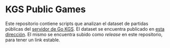 # KGS Public Games

Este repositorio contiene scripts que analizan el dataset de partidas públicas del [servidor de Go KGS](https://www.gokgs.com/).
El dataset se encuentra publicado en [esta dirección](https://downloads.gokgs.com/public-games.csv.gz).
El mismo se encuentra subido como *release* en este repositorio, para tener un link estable.
